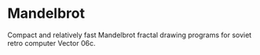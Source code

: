 # Mandelbrot

Compact and relatively fast Mandelbrot fractal drawing programs for soviet retro computer Vector 06c.

